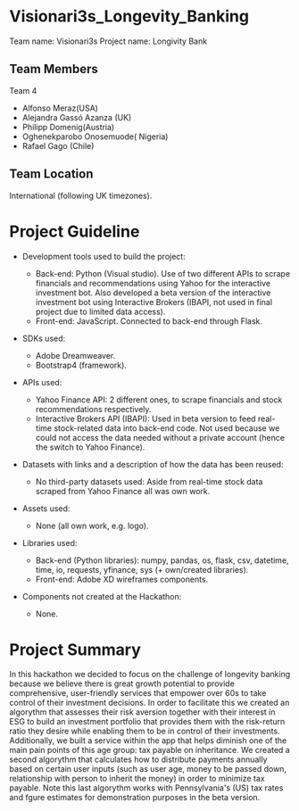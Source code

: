 # Visionari3s_Longevity_Banking

Team name:      Visionari3s
Project name:   Longivity Bank

## Team Members
Team 4
*   Alfonso Meraz(USA)
*    Alejandra Gassó Azanza (UK)
*    Philipp Domenig(Austria)
*    Oghenekparobo Onosemuode( Nigeria)
*    Rafael Gago (Chile)

## Team Location
International (following UK timezones).

# Project Guideline
* Development tools used to build the project:
  * Back-end: Python (Visual studio). Use of two different APIs to scrape financials and recommendations using Yahoo for the interactive investment bot.
            Also developed a beta version of the interactive investment bot using Interactive Brokers (IBAPI, not used in final project due to limited data access).
  * Front-end: JavaScript. Connected to back-end through Flask.

* SDKs used:
  * Adobe Dreamweaver.
  * Bootstrap4 (framework).

* APIs used:
  * Yahoo Finance API: 2 different ones, to scrape financials and stock recommendations respectively.
  * Interactive Brokers API (IBAPI): Used in beta version to feed real-time stock-related data into back-end code. Not used because we could not access the data needed without a private account (hence the switch to Yahoo Finance).

* Datasets with links and a description of how the data has been reused:
  * No third-party datasets used: Aside from real-time stock data scraped from Yahoo Finance all was own work.

* Assets used:
  * None (all own work, e.g. logo).

* Libraries used:
  * Back-end (Python libraries): numpy, pandas, os, flask, csv, datetime, time, io, requests, yfinance, sys (+ own/created libraries).
  * Front-end: Adobe XD wireframes components.
  
* Components not created at the Hackathon:
  * None.

# Project Summary
  In this hackathon we decided to focus on the challenge of longevity banking because we believe there is great growth potential to provide comprehensive, user-friendly services that empower over 60s to take control of their investment decisions. In order to facilitate this we created an algorythm that assesses their risk aversion together with their interest in ESG to build an investment portfolio that provides them with the risk-return ratio they desire while enabling them to be in control of their investments. Additionally, we built a service within the app that helps diminish one of the main pain points of this age group: tax payable on inheritance. We created a second algorythm that calculates how to distribute payments annually based on certain user inputs (such as user age, money to be passed down, relationship with person to inherit the money) in order to minimize tax payable. Note this last algorythm works with Pennsylvania's (US) tax rates and fgure estimates for demonstration purposes in the beta version.
